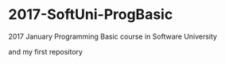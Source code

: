 # 2017-SoftUni-ProgBasic

2017 January 
Programming Basic course 
in Software University

and my first repository
